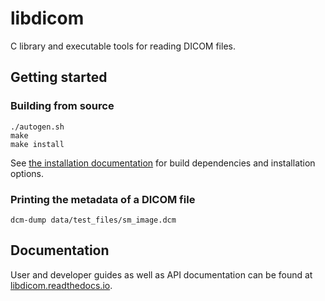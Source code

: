 # libdicom

C library and executable tools for reading DICOM files.

## Getting started

### Building from source

```none
./autogen.sh
make
make install
```
See [the installation documentation](https://libdicom.readthedocs.io/en/latest/installation.html) for build dependencies and installation options.

### Printing the metadata of a DICOM file

```none
dcm-dump data/test_files/sm_image.dcm
```

## Documentation

User and developer guides as well as API documentation can be found at [libdicom.readthedocs.io](https://libdicom.readthedocs.io/en/latest/).
